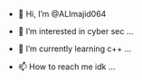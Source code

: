 - 👋 Hi, I’m @ALImajid064
- 👀 I’m interested in cyber sec ...
- 🌱 I’m currently learning c++ ...

- 📫 How to reach me idk ...

<!---
ALImajid064/ALImajid064 is a ✨ special ✨ repository because its `README.md` (this file) appears on your GitHub profile.
You can click the Preview link to take a look at your changes.
--->


